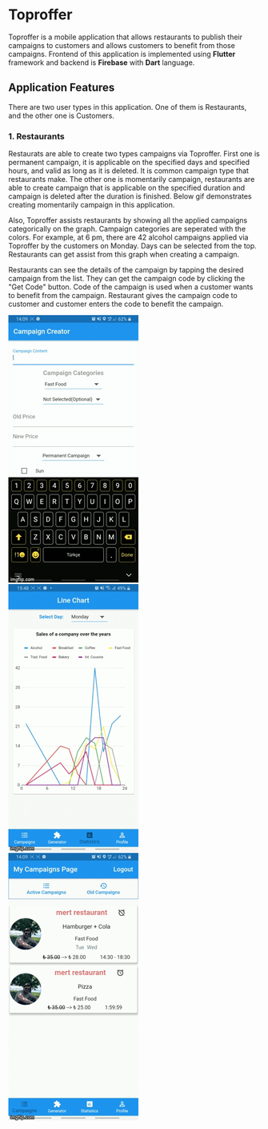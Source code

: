 # Toproffer

Toproffer is a mobile application that allows restaurants to publish their campaigns to customers and allows customers to benefit from those campaigns. Frontend of this application is implemented using **Flutter** framework and backend is **Firebase** with **Dart** language. 

## Application Features 

There are two user types in this application. One of them is Restaurants, and the other one is Customers.

### 1. Restaurants 

 Restaurats are able to create two types campaigns via Toproffer. First one is permanent campaign, it is applicable on the specified days and specified hours, and valid as long as it is deleted. It is common campaign type that restaurants make. The other one is momentarily campaign, restaurants are able to create campaign that is applicable on the specified duration and campaign is deleted after the duration is finished. Below gif demonstrates creating momentarily campaign in this application. 

 
 Also, Toproffer assists restaurants by showing all the applied campaigns categorically on the graph. Campaign categories are seperated with the colors. For example, at 6 pm, there are 42 alcohol campaigns applied via Toproffer by the customers on Monday. Days can be selected from the top. Restaurants can get assist from this graph when creating a campaign.
 


 Restaurants can see the details of the campaign by tapping the desired campaign from the list. They can get the campaign code by clicking the "Get Code" button. Code of the campaign is used when a customer wants to benefit from the campaign. Restaurant gives the campaign code to customer and customer enters the code to benefit the campaign. 
 
<img display="inline-block" src="/assets/46sgku.gif?raw=true">
<img display="inline-block" src="/assets/46siau.gif?raw=true">
<img display="inline-block" src="/assets/46sjct.gif?raw=true">

